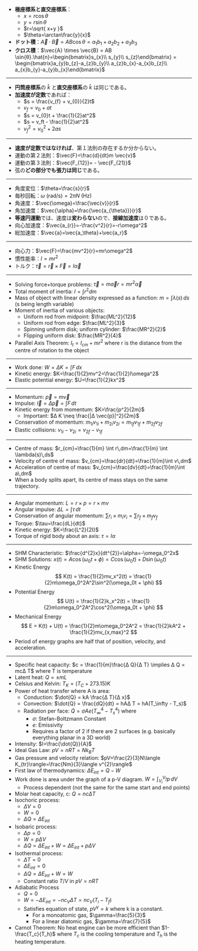 - **極座標系と直交座標系**：
	- $x=r \cos \theta$
	- $y=r \sin \theta$
	- $r=\sqrt{ x+y }$
	- $\theta=\arctan\frac{y}{x}$
- **ドット積**：$\vec{A} \cdot \vec{B} = AB \cos{θ}=a_{1}b_{1}+a_{2}b_{2}+a_{3}b_{3}$
- **クロス積**：$\vec{A} \times \vec{B} = AB \sin{θ}.\hat{n}=\begin{bmatrix}s_{x}\\ s_{y}\\ s_{z}\end{bmatrix} = \begin{bmatrix}a_{y}b_{z}-a_{z}b_{y}\\ a_{z}b_{x}-a_{x}b_{z}\\ a_{x}b_{y}-a_{y}b_{x}\end{bmatrix}$

---

- **円筒座標系**の $\hat{k}$ と**直交座標系**の $\hat{k}$ は同じである。
- **加速度が定数**であれば：
	- $s = \frac{v_{f} + v_{0}}{2}t$
	- $v_{f} = v_{0} + at$
	- $s = v_{0}t + \frac{1}{2}at^2$
	- $s = v_ft - \frac{1}{2}at^2$
	- $v_f^2 = v_0^2 + 2as$

---

- **速度が定数ではなければ**、第１法則の存在するか分からない。
- 運動の第２法則：$\vec{F}=\frac{d}{dt}m \vec{v}$
- 運動の第３法則：$\vec{F_{12}}= - \vec{F_{21}}$
- 弦の**どの部分でも張力は同じ**である。

---

- 角度変位：$\theta=\frac{s}{r}$
- 毎秒回転：$\omega\text{ (rad/s)} = 2\pi N\text{ (Hz)}$
- 角速度：$\vec{\omega}=\frac{\vec{v}}{r}$
- 角加速度：$\vec{\alpha}=\frac{\vec{a_{\theta}}}{r}$
- **等速円運動**では、速度は**変わらない**ので、**接線加速度**は０である。
- 向心加速度：$\vec{a_{r}}=-\frac{v^2}{r}=-r\omega^2$
- 総加速度：$\vec{a}=\vec{a_\theta}+\vec{a_r}$

---

- 向心力：$\vec{F}=\frac{mv^2}{r}=mr\omega^2$
- 慣性能率：$I = mr^2$
- トルク：$\vec{\tau}=\vec{r}\times \vec{F}=I\vec{\alpha}$

---

- Solving force+torque problems: $\vec{\tau}=m\vec{a}r=mr^2\vec{\alpha}$
- Total moment of inertia: $I=\int r^2dm$
- Mass of object with linear density expressed as a function: $m=\int \lambda(s)\,ds$ (s being length variable)
- Moment of inertia of various objects:
	- Uniform rod from midpoint: $\frac{ML^2}{12}$
	- Uniform rod from edge: $\frac{ML^2}{3}$
	- Spinning uniform disk; uniform cylinder: $\frac{MR^2}{2}$
	- Flipping uniform disk: $\frac{MR^2}{4}$
- Parallel Axis Theorem: $I_t=I_{cm}+mr^2$ where r is the distance from the centre of rotation to the object

---

- Work done: $W=\Delta K=\int F\,dx$
- Kinetic energy: $K=\frac{1}{2}mv^2=\frac{1}{2}I\omega^2$
- Elastic potential energy: $U=\frac{1}{2}kx^2$

---

- Momentum: $\vec{p}=m\vec{v}$
- Impulse: $\vec{I}=\Delta \vec{p}=\int F\,dt$
- Kinetic energy from momentum: $K=\frac{p^2}{2m}$
	- Important: $Δ K \neq \frac{|Δ \vec{p}|^2}{2m}$ 
- Conservation of momentum: $m_{1i}v_{1i}+m_{2i}v_{2i}=m_{1f}v_{1f}+m_{2f}v_{2f}$
- Elastic collisions: $v_{1i}-v_{2i}=v_{2f}-v_{1f}$

---

- Centre of mass: $r_{cm}=\frac{1}{m} \int r\,dm=\frac{1}{m} \int \lambda(s)\,ds$
- Velocity of centre of mass: $v_{cm}=\frac{dr}{dt}=\frac{1}{m}\int v\,dm$
- Acceleration of centre of mass: $v_{cm}=\frac{dv}{dt}=\frac{1}{m}\int a\,dm$
- When a body splits apart, its centre of mass stays on the same trajectory.

---

- Angular momentum: $L=r \times p=r\times mv$
- Angular impulse: $\Delta L=\int \tau\,dt$
- Conservation of angular momentum: $\sum r_i\times m_iv_i=\sum r_f\times m_fv_f$
- Torque: $\tau=\frac{dL}{dt}$
- Kinetic energy: $K=\frac{L^2}{2I}$
- Torque of rigid body about an axis: $\tau=I\alpha$

---

- SHM Characteristic: $\frac{d^{2}x}{dt^{2}}=\alpha=-\omega_0^2x$
- SHM Solutions: $x(t)=A\cos(\omega_0t + \phi)=C\cos(\omega_0t) + D\sin(\omega_0t)$
- Kinetic Energy
$$
K(t) = \frac{1}{2}mv_x^2(t) = \frac{1}{2}m\omega_0^2A^2\sin^2(\omega_0t + \phi)
$$
- Potential Energy
$$
U(t) = \frac{1}{2}k_x^2(t) = \frac{1}{2}m\omega_0^2A^2\cos^2(\omega_0t + \phi)
$$
- Mechanical Energy
$$
E = K(t) + U(t) = \frac{1}{2}m\omega_0^2A^2 = \frac{1}{2}kA^2 + \frac{1}{2}mv_{x,max}^2
$$
- Period of energy graphs are half that of position, velocity, and acceleration.

---

- Specific heat capacity: $c = \frac{1}{m}\frac{Δ Q}{Δ T} \implies Δ Q = mcΔ T$ where T is temperature
- Latent heat: $Q = \pm mL$
- Celsius and Kelvin: $T_K = (T_C + 273.15) K$
- Power of heat transfer where A is area:
	- Conduction: $\dot{Q} = kA \frac{Δ T}{Δ x}$
	- Convection: $\dot{Q} = \frac{dQ}{dt} = hAΔ T = hA(T_\infty - T_s)$
	- Radiation per face: $\dot{Q}=\sigma Ae(T_\infty^4 - T_s^4)$ where
		- $\sigma$: Stefan-Boltzmann Constant
		- $e$: Emissivity
		- Requires a factor of 2 if there are 2 surfaces (e.g. basically everything planar in a 3D world)
- Intensity: $I=\frac{\dot{Q}}{A}$
- Ideal Gas Law: $pV=nRT=Nk_BT$
- Gas pressure and velocity relation: $pV=\frac{2}{3}N\langle K_{tr}\rangle=\frac{Nm}{3}\langle v^{2}\rangle$
- First law of thermodynamics: $Δ E_{int}=Q-W$
- Work done is area under the graph of a p-V diagram. $W=\int_{V_{i}}^{V_{f}} p \, dV$
	- Process dependent (not the same for the same start and end points)
- Molar heat capacity, c: $Q=nc\Delta T$
- Isochoric process:
	- $\Delta V=0$
	- $W=0$
	- $\Delta Q=\Delta E_{int}$
- Isobaric process:
	- $\Delta p=0$
	- $W=pΔV$
	- $ΔQ=ΔE_{int}+W=ΔE_{int}+pΔV$
- Isothermal process:
	- $\Delta T=0$
	- $ΔE_{int}=0$
	- $\Delta Q=\Delta E_{int}+W=W$
	- Constant ratio $T/V$ in $pV=nRT$
- Adiabatic Process
	- $Q=0$
	- $W=-Δ E_{int}=-nc_{V}Δ T=nc_{V}(T_{i}-T_{f})$
	- Satisfies equation of state, $pV^γ=k$ where k is a constant.
		- For a monoatomic gas, $\gamma=\frac{5}{3}$
		- For a linear diatomic gas, $\gamma=\frac{7}{5}$
- Carnot Theorem: No heat engine can be more efficient than $1-\frac{T_c}{T_h}$ where $T_c$ is the cooling temperature and $T_h$ is the heating temperature.